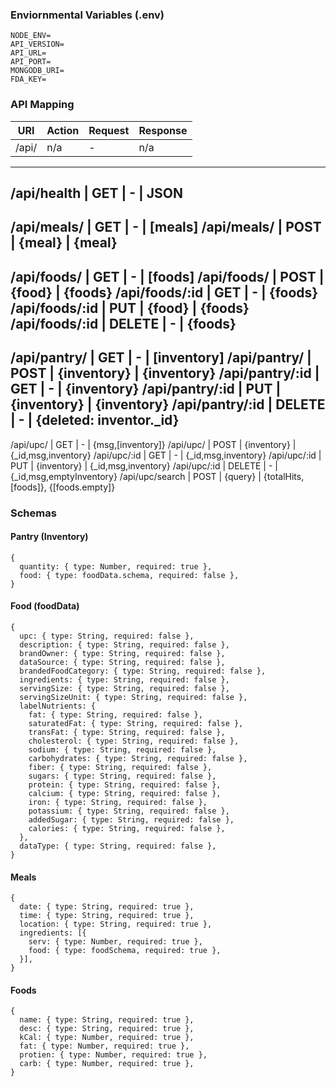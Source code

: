 ### Enviornmental Variables (.env)

```
NODE_ENV=
API_VERSION=
API_URL=
API_PORT=
MONGODB_URI=
FDA_KEY=
```

### API Mapping

URI | Action | Request | Response
--- | --- | --- | ---
/api/ | n/a | - | n/a
---
/api/health | GET | - | JSON
---
/api/meals/ | GET | - | [meals]
/api/meals/ | POST | {meal} | {meal}
---
/api/foods/ | GET | - | [foods]
/api/foods/ | POST | {food} | {foods}
/api/foods/:id | GET | - | {foods}
/api/foods/:id | PUT | {food} | {foods}
/api/foods/:id | DELETE | - | {foods}
---
/api/pantry/ | GET | - | [inventory]
/api/pantry/ | POST | {inventory} | {inventory}
/api/pantry/:id | GET | - | {inventory}
/api/pantry/:id | PUT | {inventory} | {inventory}
/api/pantry/:id | DELETE | - | {deleted: inventor._id}
---
/api/upc/ | GET | - | {msg,[inventory]}
/api/upc/ | POST | {inventory} | {_id,msg,inventory}
/api/upc/:id | GET | - | {_id,msg,inventory}
/api/upc/:id | PUT | {inventory} | {_id,msg,inventory}
/api/upc/:id | DELETE | - | {_id,msg,emptyInventory}
/api/upc/search | POST | {query} | {totalHits,[foods]}, {[foods.empty]}


### Schemas

#### Pantry (Inventory)
```
{
  quantity: { type: Number, required: true },
  food: { type: foodData.schema, required: false },
}
```

#### Food (foodData)
```
{
  upc: { type: String, required: false },
  description: { type: String, required: false },
  brandOwner: { type: String, required: false },
  dataSource: { type: String, required: false },
  brandedFoodCategory: { type: String, required: false },
  ingredients: { type: String, required: false },
  servingSize: { type: String, required: false },
  servingSizeUnit: { type: String, required: false },
  labelNutrients: {
    fat: { type: String, required: false },
    saturatedFat: { type: String, required: false },
    transFat: { type: String, required: false },
    cholesterol: { type: String, required: false },
    sodium: { type: String, required: false },
    carbohydrates: { type: String, required: false },
    fiber: { type: String, required: false },
    sugars: { type: String, required: false },
    protein: { type: String, required: false },
    calcium: { type: String, required: false },
    iron: { type: String, required: false },
    potassium: { type: String, required: false },
    addedSugar: { type: String, required: false },
    calories: { type: String, required: false },
  },
  dataType: { type: String, required: false },
}
```

#### Meals
```
{
  date: { type: String, required: true },
  time: { type: String, required: true },
  location: { type: String, required: true },
  ingredients: [{
    serv: { type: Number, required: true },
    food: { type: foodSchema, required: true },
  }],
}
```

#### Foods
```
{
  name: { type: String, required: true },
  desc: { type: String, required: true },
  kCal: { type: Number, required: true },
  fat: { type: Number, required: true },
  protien: { type: Number, required: true },
  carb: { type: Number, required: true },
}
```
